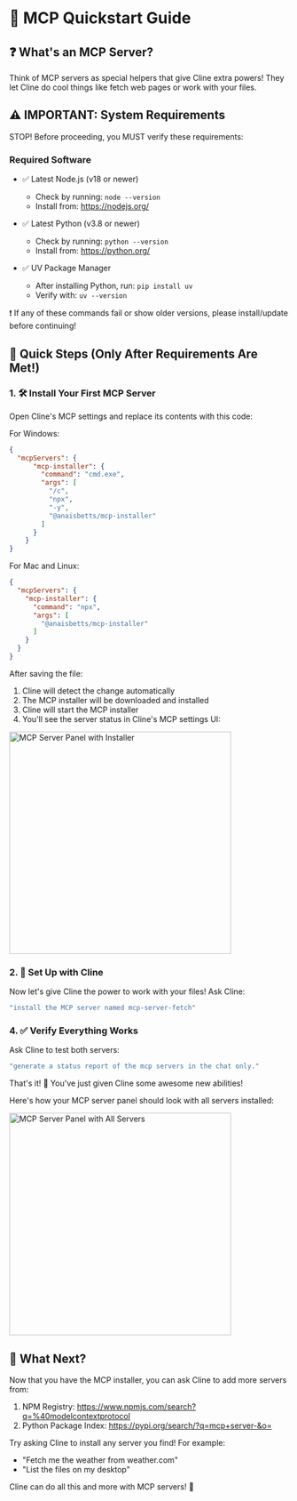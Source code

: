 # 🚀 MCP Quickstart Guide

## ❓ What's an MCP Server?

Think of MCP servers as special helpers that give Cline extra powers! They let Cline do cool things like fetch web pages or work with your files.

## ⚠️ IMPORTANT: System Requirements

STOP! Before proceeding, you MUST verify these requirements:


### Required Software

- ✅ Latest Node.js (v18 or newer)
  - Check by running: `node --version`
  - Install from: <https://nodejs.org/>

- ✅ Latest Python (v3.8 or newer)
  - Check by running: `python --version`
  - Install from: <https://python.org/>

- ✅ UV Package Manager
  - After installing Python, run: `pip install uv`
  - Verify with: `uv --version`

❗ If any of these commands fail or show older versions, please install/update before continuing!

## 🎯 Quick Steps (Only After Requirements Are Met!)

### 1. 🛠️ Install Your First MCP Server

Open Cline's MCP settings and replace its contents with this code:

For Windows:

```json
{
  "mcpServers": {
      "mcp-installer": {
        "command": "cmd.exe",
        "args": [
          "/c",
          "npx",
          "-y",
          "@anaisbetts/mcp-installer"
        ]
      }
    }
}
```

For Mac and Linux:

```json
{
  "mcpServers": {
    "mcp-installer": {
      "command": "npx",
      "args": [
        "@anaisbetts/mcp-installer"
      ]
    }
  }
}
```

After saving the file:

1. Cline will detect the change automatically
2. The MCP installer will be downloaded and installed
3. Cline will start the MCP installer
4. You'll see the server status in Cline's MCP settings UI:

<img src="../assets/docs/cline-mcp-server-panel-mcp-installer.png" alt="MCP Server Panel with Installer" width="400" />


### 2. 🔄 Set Up with Cline

Now let's give Cline the power to work with your files! Ask Cline:

```bash
"install the MCP server named mcp-server-fetch"
```

### 4. ✅ Verify Everything Works

Ask Cline to test both servers:

```bash
"generate a status report of the mcp servers in the chat only."
```

That's it! 🎉 You've just given Cline some awesome new abilities!

Here's how your MCP server panel should look with all servers installed:

<img src="../assets/docs/cline-mcp-server-panel.png" alt="MCP Server Panel with All Servers" width="400" />


## 🤔 What Next?

Now that you have the MCP installer, you can ask Cline to add more servers from:

1. NPM Registry: <https://www.npmjs.com/search?q=%40modelcontextprotocol>
2. Python Package Index: <https://pypi.org/search/?q=mcp+server-&o=>

Try asking Cline to install any server you find! For example:

- "Fetch me the weather from weather.com"
- "List the files on my desktop"

Cline can do all this and more with MCP servers! 🌟
